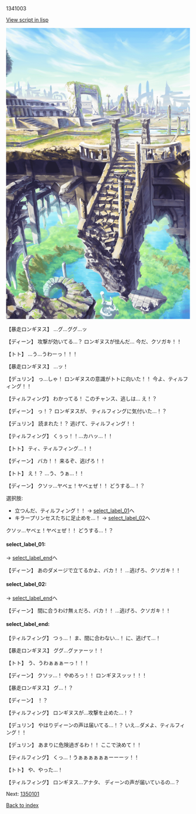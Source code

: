 1341003

[View script in lisp](../scripts/1341003.txt)

![antiquity.png](../images/backgrounds/antiquity.png)

【暴走ロンギヌス】
…グ…ググ…ッ

【ディーン】
攻撃が効いてる…？
ロンギヌスが怯んだ…
今だ、クソガキ！！

【トト】
…う…うわーっ！！！

【暴走ロンギヌス】
…ッ！

【デュリン】
っ…しゃ！
ロンギヌスの意識がトトに向いた！！
今よ、ティルフィング！！

【ティルフィング】
わかってる！
このチャンス、逃しは…
え！？

【ディーン】
っ！？
ロンギヌスが、
ティルフィングに気付いた…！？

【デュリン】
読まれた！？
逃げて、ティルフィング！！

【ティルフィング】
くぅっ！！…カハッ…！！

【トト】
ティ、ティルフィング…！！

【ディーン】
バカ！！
来るぞ、逃げろ！！

【トト】
え！？
…う、うぁ…！！

【ディーン】
クソッ…ヤベェ！ヤベェぜ！！
どうする…！？

選択肢:
- 立つんだ、ティルフィング！！ → [select_label_01](#select_label_01)へ
- キラープリンセスたちに足止めを…！ → [select_label_02](#select_label_02)へ

クソッ…ヤベェ！ヤベェぜ！！
どうする…！？

#### select_label_01:
 → [select_label_end](#select_label_end)へ

【ディーン】
あのダメージで立てるかよ、バカ！！
…逃げろ、クソガキ！！

#### select_label_02:
 → [select_label_end](#select_label_end)へ

【ディーン】
間に合うわけ無ぇだろ、バカ！！
…逃げろ、クソガキ！！

#### select_label_end:

【ティルフィング】
つぅ…！
ま、間に合わない…！
に、逃げて…！

【暴走ロンギヌス】
ググ…グァァーッ！！

【トト】
う、うわぁぁぁーっ！！！

【ディーン】
クソッ…！
やめろっ！！
ロンギヌスッッ！！！

【暴走ロンギヌス】
グ…！？

【ディーン】
！？

【ティルフィング】
ロンギヌスが…攻撃を止めた…！？

【デュリン】
やはりディーンの声は届いてる…！？
いえ…ダメよ、ティルフィング！！

【デュリン】
あまりに危険過ぎるわ！！
ここで決めて！！

【ティルフィング】
くっ…！うぁぁぁぁぁぁーーーッ！！

【トト】
や、やった…！

【ティルフィング】
ロンギヌス…アナタ、
ディーンの声が届いているの…？

Next: [1350101](1350101.md)

[Back to index](index.md)
